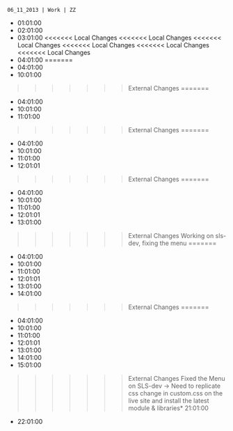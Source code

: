 	06_11_2013 | Work | ZZ 
* 01:01:00
* 02:01:00
* 03:01:00
<<<<<<< Local Changes
<<<<<<< Local Changes
<<<<<<< Local Changes
<<<<<<< Local Changes
<<<<<<< Local Changes
<<<<<<< Local Changes
* 04:01:00
=======
* 04:01:00
* 10:01:00
>>>>>>> External Changes
=======
* 04:01:00
* 10:01:00
* 11:01:00
>>>>>>> External Changes
=======
* 04:01:00
* 10:01:00
* 11:01:00
* 12:01:01
>>>>>>> External Changes
=======
* 04:01:00
* 10:01:00
* 11:01:00
* 12:01:01
* 13:01:00
>>>>>>> External Changes
Working on sls-dev, fixing the menu
=======
* 04:01:00
* 10:01:00
* 11:01:00
* 12:01:01
* 13:01:00
* 14:01:00
>>>>>>> External Changes
=======
* 04:01:00
* 10:01:00
* 11:01:00
* 12:01:01
* 13:01:00
* 14:01:00
* 15:01:00
>>>>>>> External Changes
Fixed the Menu on SLS-dev -> Need to replicate css change in custom.css on the live site and install the latest module & libraries* 21:01:00
* 22:01:00
